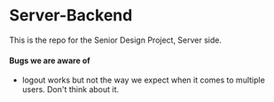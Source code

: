 # Server-Backend
This is the repo for the Senior Design Project, Server side.

#### Bugs we are aware of
- logout works but not the way we expect when it comes to multiple users. Don't think about it.
